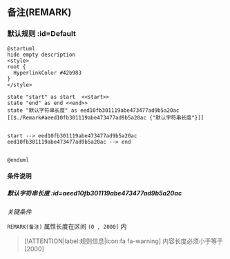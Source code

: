 ## 备注(REMARK) <!-- {docsify-ignore-all} -->

   

### 默认规则 :id=Default

```plantuml
@startuml
hide empty description
<style>
root {
  HyperlinkColor #42b983
}
</style>

state "start" as start  <<start>>
state "end" as end <<end>>
state "默认字符串长度" as eed10fb301119abe473477ad9b5a20ac [[$./Remark#aeed10fb301119abe473477ad9b5a20ac {"默认字符串长度"}]]


start --> eed10fb301119abe473477ad9b5a20ac 
eed10fb301119abe473477ad9b5a20ac --> end 


@enduml
```

#### 条件说明

##### 默认字符串长度 :id=aeed10fb301119abe473477ad9b5a20ac


*关键条件*


`REMARK(备注)` 属性长度在区间 `(0 , 2000]` 内

> [!ATTENTION|label:规则信息|icon:fa fa-warning]
> 内容长度必须小于等于[2000]








